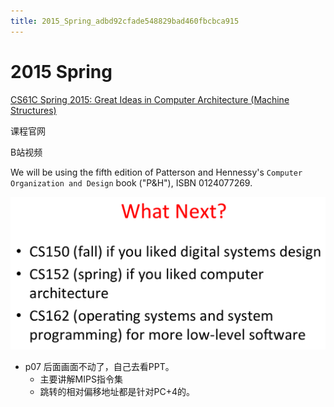 ```yaml
---
title: 2015_Spring_adbd92cfade548829bad460fbcbca915
---
```


# 2015 Spring

[CS61C Spring 2015: Great Ideas in Computer Architecture (Machine Structures)](http://inst.eecs.berkeley.edu/~cs61c/sp15/)

课程官网

[](https://www.bilibili.com/video/av40428315/)

B站视频

We will be using the fifth edition of Patterson and Hennessy's `Computer Organization and Design` book ("P&H"), ISBN 0124077269.

![2015%20Spring%20adbd92cfade548829bad460fbcbca915/Untitled.png](2015%20Spring%20adbd92cfade548829bad460fbcbca915/Untitled.png)

- p07 后面画面不动了，自己去看PPT。
    - 主要讲解MIPS指令集
    - 跳转的相对偏移地址都是针对PC+4的。